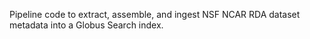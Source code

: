 Pipeline code to extract, assemble, and ingest NSF NCAR RDA dataset metadata into a Globus Search index.
